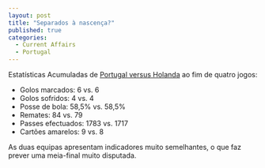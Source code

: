 ```yaml
---
layout: post
title: "Separados à nascença?"
published: true
categories:
  - Current Affairs
  - Portugal
---
```


Estatísticas Acumuladas de [Portugal versus Holanda] ao fim de quatro
jogos:

-   Golos marcados: 6 vs. 6
-   Golos sofridos: 4 vs. 4
-   Posse de bola: 58,5% vs. 58,5%
-   Remates: 84 vs. 79
-   Passes efectuados: 1783 vs. 1717
-   Cartões amarelos: 9 vs. 8

As duas equipas apresentam indicadores muito semelhantes, o que faz
prever uma meia-final muito disputada.

  [Portugal versus Holanda]: http://pt.euro2004.com/tournament/statistics/ClubsComparison.htmx?Club1=110&Club2=95&btnAction=Compare
